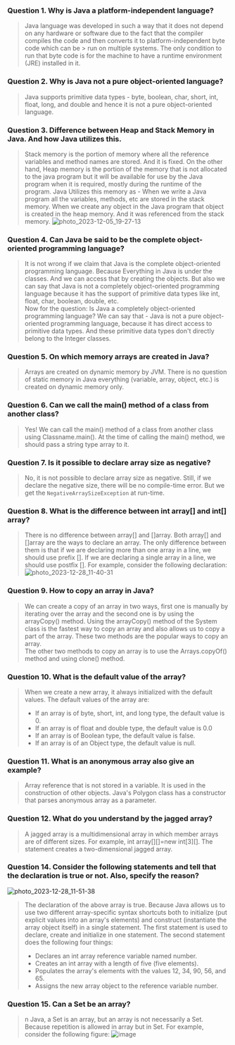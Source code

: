 ### Question 1. Why is Java a platform-independent language?

> Java language was developed in such a way that it does not depend on any hardware or software due to the fact that the compiler compiles the code and then converts it to platform-independent byte code which can be > run on multiple systems.
> The only condition to run that byte code is for the machine to have a runtime environment (JRE) installed in it.

### Question 2. Why is Java not a pure object-oriented language?
> Java supports primitive data types - byte, boolean, char, short, int, float, long, and double and hence it is not a pure object-oriented language.

### Question 3. Difference between Heap and Stack Memory in Java. And how Java utilizes this.
> Stack memory is the portion of memory where all the reference variables and method names are stored. And it is fixed. On the other hand, Heap memory is the portion of the memory that is not allocated to the java program but it will be available for use by the Java program when it is required, mostly during the runtime of the program.
>Java Utilizes this memory as - 
When we write a Java program all the variables, methods, etc are stored in the stack memory.
When we create any object in the Java program that object is created in the heap memory. And it was referenced from the stack memory.
![photo_2023-12-05_19-27-13](https://github.com/Sanjeetsahu29/Mastering-DSA/assets/108270460/89f3e227-bd27-454e-aea8-7f6c48a2c780)

### Question 4. Can Java be said to be the complete object-oriented programming language?
> It is not wrong if we claim that Java is the complete object-oriented programming language. Because Everything in Java is under the classes. And we can access that by creating the objects.
But also we can say that Java is not a completely object-oriented programming language because it has the support of primitive data types like int, float, char, boolean, double, etc.<br>
Now for the question: Is Java a completely object-oriented programming language? We can say that - Java is not a pure object-oriented programming language, because it has direct access to primitive data types. And these primitive data types don't directly belong to the Integer classes.

### Question 5. On which memory arrays are created in Java?
> Arrays are created on dynamic memory by JVM. There is no question of static memory in Java everything (variable, array, object, etc.) is created on dynamic memory only.

### Question 6. Can we call the main() method of a class from another class?
> Yes! We can call the main() method of a class from another class using Classname.main(). At the time of calling the main() method, we should pass a string type array to it.

### Question 7. Is it possible to declare array size as negative?
> No, it is not possible to declare array size as negative. Still, if we declare the negative size, there will be no compile-time error. But we get the `NegativeArraySizeException` at run-time.

### Question 8. What is the difference between int array[] and int[] array?
> There is no difference between array[] and []array. Both array[] and []array are the ways to declare an array. The only difference between them is that if we are declaring more than one array in a line, we should use prefix []. If we are declaring a single array in a line, we should use postfix []. For example, consider the following declaration:![photo_2023-12-28_11-40-31](https://github.com/Sanjeetsahu29/Mastering-DSA/assets/108270460/5dcd919f-ac92-4d7e-b0c3-ec3b66dde522)

### Question 9. How to copy an array in Java?
> We can create a copy of an array in two ways, first one is manually by iterating over the array and the second one is by using the arrayCopy() method. Using the arrayCopy() method of the System class is the fastest way to copy an array and also allows us to copy a part of the array. These two methods are the popular ways to copy an array.<br>
> The other two methods to copy an array is to use the Arrays.copyOf() method and using clone() method.

### Question 10. What is the default value of the array?
> When we create a new array, it always initialized with the default values. The default values of the array are:
> - If an array is of byte, short, int, and long type, the default value is 0.
> - If an array is of float and double type, the default value is 0.0
> - If an array is of Boolean type, the default value is false.
> - If an array is of an Object type, the default value is null.

### Question 11. What is an anonymous array also give an example?
> Array reference that is not stored in a variable. It is used in the construction of other objects. Java's Polygon class has a constructor that parses anonymous array as a parameter.

### Question 12. What do you understand by the jagged array?
> A jagged array is a multidimensional array in which member arrays are of different sizes. For example, int array[][]=new int[3][]. The statement creates a two-dimensional jagged array.

###   Question 14. Consider the following statements and tell that the declaration is true or not. Also, specify the reason?
![photo_2023-12-28_11-51-38](https://github.com/Sanjeetsahu29/Mastering-DSA/assets/108270460/25c7441a-741e-404b-a5dc-716424c29f13) 
> The declaration of the above array is true. Because Java allows us to use two different array-specific syntax shortcuts both to initialize (put explicit values into an array's elements) and construct (instantiate the array object itself) in a single statement. The first statement is used to declare, create and initialize in one statement. The second statement does the following four things:
> - Declares an int array reference variable named number.
> - Creates an int array with a length of five (five elements).
> - Populates the array's elements with the values 12, 34, 90, 56, and 65.
> - Assigns the new array object to the reference variable number.

### Question 15. Can a Set be an array?
> n Java, a Set is an array, but an array is not necessarily a Set. Because repetition is allowed in array but in Set. For example, consider the following figure:
![image](https://github.com/Sanjeetsahu29/Mastering-DSA/assets/108270460/27500677-138b-4c1f-95b1-1e0e6c77ce9d)
